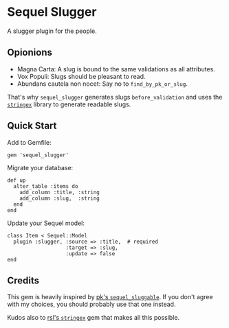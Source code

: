 Sequel Slugger
==============

A slugger plugin for the people.


Opionions
---------

* Magna Carta: A slug is bound to the same validations as all attributes.
* Vox Populi: Slugs should be pleasant to read.
* Abundans cautela non nocet: Say no to `find_by_pk_or_slug`.

That's why `sequel_slugger` generates slugs `before_validation` and
uses the [`stringex`][1] library to generate readable slugs.

Quick Start
-----------

Add to Gemfile:

    gem 'sequel_slugger'

Migrate your database:
    
    def up
      alter_table :items do
        add_column :title, :string
        add_column :slug,  :string
      end
    end

Update your Sequel model:

    class Item < Sequel::Model
      plugin :slugger, :source => :title,  # required
                       :target => :slug,
                       :update => false
    end


Credits
-------

This gem is heavily inspired by [pk's `sequel_sluggable`][0]. If you don't 
agree with my choices, you should probably use that one instead.

Kudos also to [rsl's `stringex`][1] gem that makes all this possible.


[0]: https://github.com/pk/sequel_sluggable/
[1]: https://github.com/rsl/stringex
